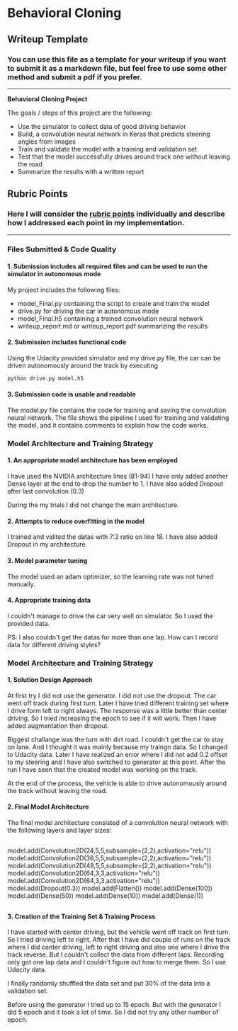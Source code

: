 # **Behavioral Cloning** 

## Writeup Template

### You can use this file as a template for your writeup if you want to submit it as a markdown file, but feel free to use some other method and submit a pdf if you prefer.

---

**Behavioral Cloning Project**

The goals / steps of this project are the following:
* Use the simulator to collect data of good driving behavior
* Build, a convolution neural network in Keras that predicts steering angles from images
* Train and validate the model with a training and validation set
* Test that the model successfully drives around track one without leaving the road
* Summarize the results with a written report


[//]: # (Image References)

[image1]: ./examples/placeholder.png "Model Visualization"
[image2]: ./examples/placeholder.png "Grayscaling"
[image3]: ./examples/placeholder_small.png "Recovery Image"
[image4]: ./examples/placeholder_small.png "Recovery Image"
[image5]: ./examples/placeholder_small.png "Recovery Image"
[image6]: ./examples/placeholder_small.png "Normal Image"
[image7]: ./examples/placeholder_small.png "Flipped Image"

## Rubric Points
### Here I will consider the [rubric points](https://review.udacity.com/#!/rubrics/432/view) individually and describe how I addressed each point in my implementation.  

---
### Files Submitted & Code Quality

#### 1. Submission includes all required files and can be used to run the simulator in autonomous mode

My project includes the following files:
* model_Final.py containing the script to create and train the model
* drive.py for driving the car in autonomous mode
* model_Final.h5 containing a trained convolution neural network 
* writeup_report.md or writeup_report.pdf summarizing the results

#### 2. Submission includes functional code
Using the Udacity provided simulator and my drive.py file, the car can be driven autonomously around the track by executing 
```sh
python drive.py model.h5
```

#### 3. Submission code is usable and readable

The model.py file contains the code for training and saving the convolution neural network. The file shows the pipeline I used for training and validating the model, and it contains comments to explain how the code works.

### Model Architecture and Training Strategy

#### 1. An appropriate model architecture has been employed

I have used the NVIDIA architecture lines (81-94) I have only added another Dense layer at the end to drop the number to 1. I have also added Dropout after last convolution (0.3)

During the my trials I did not change the main architecture.

#### 2. Attempts to reduce overfitting in the model

I trained and valited the datas with 7:3 ratio on line 18. I have also added Dropout in my architecture.

#### 3. Model parameter tuning

The model used an adam optimizer, so the learning rate was not tuned manually.

#### 4. Appropriate training data

I couldn't manage to drive the car very well on simulator. So I used the provided data.

PS: I also couldn't get the datas for more than one lap. How can I record data for different driving styles?

### Model Architecture and Training Strategy

#### 1. Solution Design Approach

At first try I did not use the generator. I did not use the dropout. The car went off track during first turn.
Later I have tried different training set where I drive form left to right always. The response was a little better than center driving. So I tried increasing the epoch to see if it will work. Then I have added augmentation then dropout.

Biggest challange was the turn with dirt road. I couldn't get the car to stay on lane. And I thought it was mainly because my traingn data. So I changed to Udacity data. Later I have realized an error where I did not add 0.2 offset to my steering and I have also switched to generator at this point. 
After the run I have seen that the created model was working on the track.


At the end of the process, the vehicle is able to drive autonomously around the track without leaving the road.

#### 2. Final Model Architecture

The final model architecture consisted of a convolution neural network with the following layers and layer sizes:

##
model.add(Convolution2D(24,5,5,subsample=(2,2),activation="relu"))
model.add(Convolution2D(36,5,5,subsample=(2,2),activation="relu"))
model.add(Convolution2D(48,5,5,subsample=(2,2),activation="relu"))
model.add(Convolution2D(64,3,3,activation="relu"))
model.add(Convolution2D(64,3,3,activation="relu"))
model.add(Dropout(0.3))
model.add(Flatten())
model.add(Dense(100))
model.add(Dense(50))
model.add(Dense(10))
model.add(Dense(1))
##

#### 3. Creation of the Training Set & Training Process

I have started with center driving, but the vehicle went off track on first turn. So I tried driving left to right.
After that I have did couple of runs on the track where I did center driving, left to right driving and also one where I drive the track reverse. But I couldn't collect the data from different laps. Recording only got one lap data and I couldn't figure out how to merge them. So I use Udacity data.

I finally randomly shuffled the data set and put 30% of the data into a validation set. 

Before using the generator I tried up to 15 epoch. But with the generator I did 5 epoch and it took a lot of time. So I did not try any other number of epoch.
